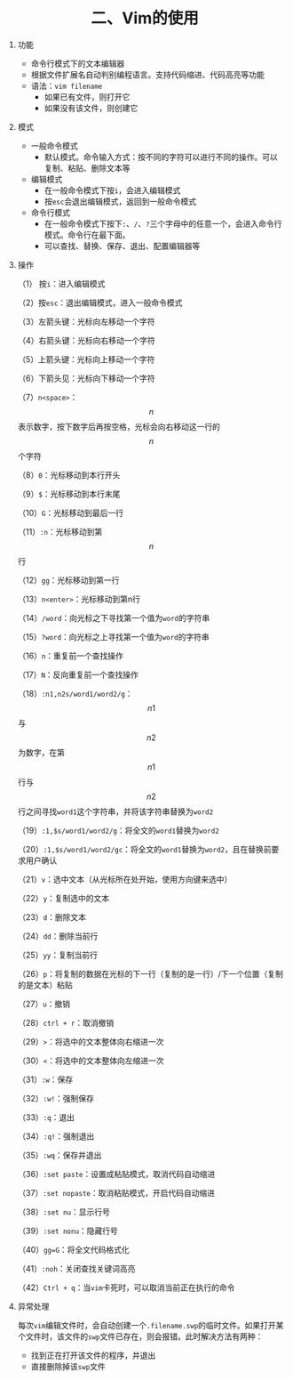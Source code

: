 <center><h1>二、Vim的使用</h1></center>

1. 功能

   * 命令行模式下的文本编辑器
   * 根据文件扩展名自动判别编程语言。支持代码缩进、代码高亮等功能
   * 语法：`vim filename`
     * 如果已有文件，则打开它
     * 如果没有该文件，则创建它

2. 模式

   * 一般命令模式
     * 默认模式。命令输入方式：按不同的字符可以进行不同的操作。可以复制、粘贴、删除文本等
   * 编辑模式
     * 在一般命令模式下按`i`，会进入编辑模式
     * 按`esc`会退出编辑模式，返回到一般命令模式
   * 命令行模式
     * 在一般命令模式下按下`:`、`/`、`?`三个字母中的任意一个，会进入命令行模式。命令行在最下面。
     * 可以查找、替换、保存、退出、配置编辑器等

3. 操作

   （1） 按`i`：进入编辑模式

   （2）按`esc`：退出编辑模式，进入一般命令模式

   （3）左箭头键：光标向左移动一个字符

   （4）右箭头键：光标向右移动一个字符

   （5）上箭头键：光标向上移动一个字符

   （6）下箭头见：光标向下移动一个字符

   （7）`n<space>`：$$n$$表示数字，按下数字后再按空格，光标会向右移动这一行的$$n$$个字符

   （8）`0`：光标移动到本行开头

   （9）`$`：光标移动到本行末尾

   （10）`G`：光标移动到最后一行

   （11）`:n`：光标移动到第$$n$$行

   （12）`gg`：光标移动到第一行

   （13）`n<enter>`：光标移动到第n行

   （14）`/word`：向光标之下寻找第一个值为`word`的字符串

   （15）`?word`：向光标之上寻找第一个值为`word`的字符串

   （16）`n`：重复前一个查找操作

   （17）`N`：反向重复前一个查找操作

   （18）`:n1,n2s/word1/word2/g`：$$n1$$与$$n2$$为数字，在第$$n1$$行与$$n2$$行之间寻找`word1`这个字符串，并将该字符串替换为`word2`

   （19）`:1,$s/word1/word2/g`：将全文的`word1`替换为`word2`

   （20）`:1,$s/word1/word2/gc`：将全文的`word1`替换为`word2`，且在替换前要求用户确认

   （21）`v`：选中文本（从光标所在处开始，使用方向键来选中）

   （22）`y`：复制选中的文本

   （23）`d`：删除文本

   （24）`dd`：删除当前行

   （25）`yy`：复制当前行

   （26）`p`：将复制的数据在光标的下一行（复制的是一行）/下一个位置（复制的是文本）粘贴

   （27）`u`：撤销

   （28）`ctrl + r`：取消撤销

   （29）`>`：将选中的文本整体向右缩进一次

   （30）`<`：将选中的文本整体向左缩进一次

   （31）`:w`：保存

   （32）`:w!`：强制保存

   （33）`:q`：退出

   （34）`:q!`：强制退出

   （35）`:wq`：保存并退出

   （36）`:set paste`：设置成粘贴模式，取消代码自动缩进

   （37）`:set nopaste`：取消粘贴模式，开启代码自动缩进

   （38）`:set nu`：显示行号

   （39）`:set nonu`：隐藏行号

   （40）`gg=G`：将全文代码格式化

   （41）`:noh`：关闭查找关键词高亮

   （42）`Ctrl + q`：当`vim`卡死时，可以取消当前正在执行的命令

4. 异常处理

   每次`vim`编辑文件时，会自动创建一个`.filename.swp`的临时文件。如果打开某个文件时，该文件的`swp`文件已存在，则会报错。此时解决方法有两种：

   * 找到正在打开该文件的程序，并退出
   * 直接删除掉该`swp`文件